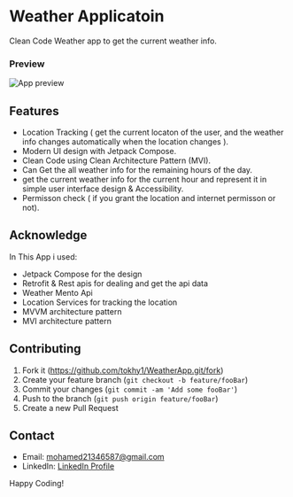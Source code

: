 # Weather Applicatoin

Clean Code Weather app to get the current weather info.


### Preview

![App preview](https://github.com/tokhy1/WeatherApp/assets/140895791/11582672-1e6b-45a6-9d61-fef320849e2a)



## Features

- Location Tracking ( get the current locaton of the user, and the weather info changes automatically when the location changes ).
- Modern UI design with Jetpack Compose.
- Clean Code using Clean Architecture Pattern (MVI).
- Can Get the all weather info for the remaining hours of the day.
- get the current weather info for the current hour and represent it in simple user interface design & Accessibility.
- Permisson check ( if you grant the location and internet permisson or not).



## Acknowledge

In This App i used:
- Jetpack Compose for the design
- Retrofit & Rest apis for dealing and get the api data
- Weather Mento Api
- Location Services for tracking the location
- MVVM architecture pattern
- MVI architecture pattern




## Contributing

1. Fork it (<https://github.com/tokhy1/WeatherApp.git/fork>)
2. Create your feature branch (`git checkout -b feature/fooBar`)
3. Commit your changes (`git commit -am 'Add some fooBar'`)
4. Push to the branch (`git push origin feature/fooBar`)
5. Create a new Pull Request


## Contact 
- Email: <mohamed21346587@gmail.com>
- LinkedIn: [LinkedIn Profile](https://www.linkedin.com/in/mohamed-ashraf-abd-elmoneam-409538246?lipi=urn%3Ali%3Apage%3Ad_flagship3_profile_view_base_contact_details%3BgLq%2BPh0QQX62Mwzt3ozQGQ%3D%3D)


Happy Coding!
